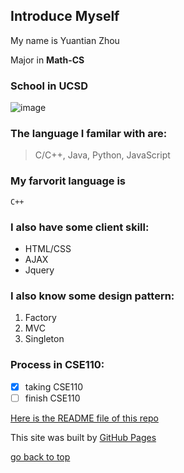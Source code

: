 ## Introduce Myself
My name is Yuantian Zhou

Major in  **Math-CS**

### School in UCSD
![image](https://user-images.githubusercontent.com/46364362/230230003-a7230267-5cd6-4167-a2c7-b7a4a08d1de3.png)

### The language I familar with are:
> C/C++, Java, Python, JavaScript

### My farvorit language is
```
C++
```
### I also have some client skill:
* HTML/CSS
* AJAX
* Jquery

### I also know some design pattern:
1. Factory
2. MVC
3. Singleton

### Process in CSE110:
- [x] taking CSE110
- [ ] finish CSE110

[Here is the README file of this repo](/README.md)

This site was built by [GitHub Pages](https://pages.github.com/)

[go back to top](#introduce-myself)
